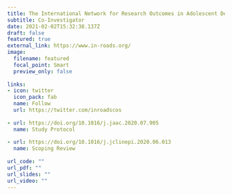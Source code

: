 ```yaml
---
title: The International Network for Research Outcomes in Adolescent Depression Studies (IN-ROADS, 2020-22)
subtitle: Co-Investigator
date: 2021-02-02T15:32:38.137Z
draft: false
featured: true
external_link: https://www.in-roads.org/
image:
  filename: featured
  focal_point: Smart
  preview_only: false
  
links:
- icon: twitter
  icon_pack: fab
  name: Follow
  url: https://twitter.com/inroadscos
  
- url: https://doi.org/10.1016/j.jaac.2020.07.905
  name: Study Protocol
  
- url: https://doi.org/10.1016/j.jclinepi.2020.06.013
  name: Scoping Review
  
url_code: ""
url_pdf: ""
url_slides: ""
url_video: ""
---
```


